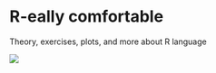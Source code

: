 # R-eally comfortable

<r>

Theory, exercises, plots, and more about R language

![](/home/lerne/snap/marktext/9/.config/marktext/images/2024-06-17-13-22-35-logo.jpeg)![]()
